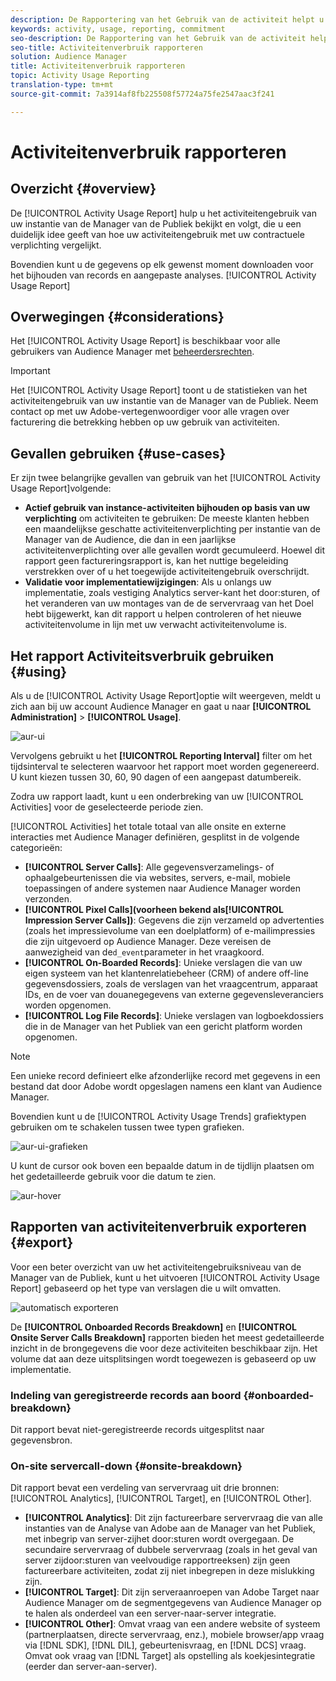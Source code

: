 ```yaml
---
description: De Rapportering van het Gebruik van de activiteit helpt u het activiteitengebruik voor uw instantie van de Manager van de Publiek bekijken en volgen, zodat kunt u uw daadwerkelijke gebruik met uw contractuele verplichting vergelijken.
keywords: activity, usage, reporting, commitment
seo-description: De Rapportering van het Gebruik van de activiteit helpt u het activiteitengebruik voor uw instantie van de Manager van de Publiek bekijken en volgen, zodat kunt u uw daadwerkelijke gebruik met uw contractuele verplichting vergelijken.
seo-title: Activiteitenverbruik rapporteren
solution: Audience Manager
title: Activiteitenverbruik rapporteren
topic: Activity Usage Reporting
translation-type: tm+mt
source-git-commit: 7a3914af8fb225508f57724a75fe2547aac3f241

---
```



# Activiteitenverbruik rapporteren

## Overzicht {#overview}

De [!UICONTROL Activity Usage Report] hulp u het activiteitengebruik van uw instantie van de Manager van de Publiek bekijkt en volgt, die u een duidelijk idee geeft van hoe uw activiteitengebruik met uw contractuele verplichting vergelijkt.

Bovendien kunt u de gegevens op elk gewenst moment downloaden voor het bijhouden van records en aangepaste analyses. [!UICONTROL Activity Usage Report]

## Overwegingen {#considerations}

Het [!UICONTROL Activity Usage Report] is beschikbaar voor alle gebruikers van Audience Manager met [beheerdersrechten](edit-account-settings.md).

> [!IMPORTANT]
>
> Het [!UICONTROL Activity Usage Report] toont u de statistieken van het activiteitengebruik van uw instantie van de Manager van de Publiek. Neem contact op met uw Adobe-vertegenwoordiger voor alle vragen over facturering die betrekking hebben op uw gebruik van activiteiten.

## Gevallen gebruiken {#use-cases}

Er zijn twee belangrijke gevallen van gebruik van het [!UICONTROL Activity Usage Report]volgende:

* **Actief gebruik van instance-activiteiten bijhouden op basis van uw verplichting** om activiteiten te gebruiken: De meeste klanten hebben een maandelijkse geschatte activiteitenverplichting per instantie van de Manager van de Audience, die dan in een jaarlijkse activiteitenverplichting over alle gevallen wordt gecumuleerd. Hoewel dit rapport geen factureringsrapport is, kan het nuttige begeleiding verstrekken over of u het toegewijde activiteitengebruik overschrijdt.
* **Validatie voor implementatiewijzigingen**: Als u onlangs uw implementatie, zoals vestiging Analytics server-kant het door:sturen, of het veranderen van uw montages van de de servervraag van het Doel hebt bijgewerkt, kan dit rapport u helpen controleren of het nieuwe activiteitenvolume in lijn met uw verwacht activiteitenvolume is.

## Het rapport Activiteitsverbruik gebruiken {#using}

Als u de [!UICONTROL Activity Usage Report]optie wilt weergeven, meldt u zich aan bij uw account Audience Manager en gaat u naar **[!UICONTROL Administration]** > **[!UICONTROL Usage]**.

![aur-ui](assets/aur-ui.png)

Vervolgens gebruikt u het **[!UICONTROL Reporting Interval]** filter om het tijdsinterval te selecteren waarvoor het rapport moet worden gegenereerd. U kunt kiezen tussen 30, 60, 90 dagen of een aangepast datumbereik.

Zodra uw rapport laadt, kunt u een onderbreking van uw [!UICONTROL Activities] voor de geselecteerde periode zien.

[!UICONTROL Activities] het totale totaal van alle onsite en externe interacties met Audience Manager definiëren, gesplitst in de volgende categorieën:

* **[!UICONTROL Server Calls]**: Alle gegevensverzamelings- of ophaalgebeurtenissen die via websites, servers, e-mail, mobiele toepassingen of andere systemen naar Audience Manager worden verzonden.
* **[!UICONTROL Pixel Calls](voorheen bekend als[!UICONTROL Impression Server Calls])**: Gegevens die zijn verzameld op advertenties (zoals het impressievolume van een doelplatform) of e-mailimpressies die zijn uitgevoerd op Audience Manager. Deze vereisen de aanwezigheid van de`d_event`parameter in het vraagkoord.
* **[!UICONTROL On-Boarded Records]**: Unieke verslagen die van uw eigen systeem van het klantenrelatiebeheer (CRM) of andere off-line gegevensdossiers, zoals de verslagen van het vraagcentrum, apparaat IDs, en de voer van douanegegevens van externe gegevensleveranciers worden opgenomen.
* **[!UICONTROL Log File Records]**: Unieke verslagen van logboekdossiers die in de Manager van het Publiek van een gericht platform worden opgenomen.

> [!NOTE]
> Een unieke record definieert elke afzonderlijke record met gegevens in een bestand dat door Adobe wordt opgeslagen namens een klant van Audience Manager.

Bovendien kunt u de [!UICONTROL Activity Usage Trends] grafiektypen gebruiken om te schakelen tussen twee typen grafieken.

![aur-ui-grafieken](assets/aur-ui-graphs.png)

U kunt de cursor ook boven een bepaalde datum in de tijdlijn plaatsen om het gedetailleerde gebruik voor die datum te zien.

![aur-hover](assets/aur-hover.png)

## Rapporten van activiteitenverbruik exporteren {#export}

Voor een beter overzicht van uw het activiteitengebruiksniveau van de Manager van de Publiek, kunt u het uitvoeren [!UICONTROL Activity Usage Report] gebaseerd op het type van verslagen die u wilt omvatten.

![automatisch exporteren](assets/aur-export.png)

De **[!UICONTROL Onboarded Records Breakdown]** en **[!UICONTROL Onsite Server Calls Breakdown]** rapporten bieden het meest gedetailleerde inzicht in de brongegevens die voor deze activiteiten beschikbaar zijn. Het volume dat aan deze uitsplitsingen wordt toegewezen is gebaseerd op uw implementatie.

### Indeling van geregistreerde records aan boord {#onboarded-breakdown}

Dit rapport bevat niet-geregistreerde records uitgesplitst naar gegevensbron.

### On-site servercall-down {#onsite-breakdown}

Dit rapport bevat een verdeling van servervraag uit drie bronnen: [!UICONTROL Analytics], [!UICONTROL Target], en [!UICONTROL Other].

* **[!UICONTROL Analytics]**: Dit zijn factureerbare servervraag die van alle instanties van de Analyse van Adobe aan de Manager van het Publiek, met inbegrip van server-zijhet door:sturen wordt overgegaan. De secundaire servervraag of dubbele servervraag (zoals in het geval van server zijdoor:sturen van veelvoudige rapportreeksen) zijn geen factureerbare activiteiten, zodat zij niet inbegrepen in deze mislukking zijn.
* **[!UICONTROL Target]**: Dit zijn serveraanroepen van Adobe Target naar Audience Manager om de segmentgegevens van Audience Manager op te halen als onderdeel van een server-naar-server integratie.
* **[!UICONTROL Other]**: Omvat vraag van een andere website of systeem (partnerplaatsen, directe servervraag, enz.), mobiele browser/app vraag via [!DNL SDK], [!DNL DIL], gebeurtenisvraag, en [!DNL DCS] vraag. Omvat ook vraag van [!DNL Target] als opstelling als koekjesintegratie (eerder dan server-aan-server).
